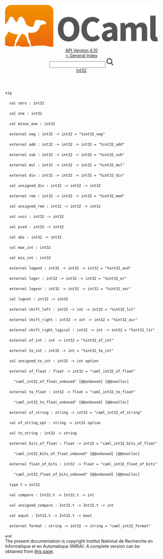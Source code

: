 <!-- ((! set title API !)) ((! set documentation !)) ((! set api !)) ((! set nobreadcrumb !)) -->
<div class="api"><header><nav class="toc brand"><a class="brand" href="https://ocaml.org/"><img src="colour-logo-gray.svg" class="svg" alt="OCaml"></a></nav><nav class="toc"><div class="toc_version"><a href="/docs" id="version-select">API Version 4.10</a></div><a href="index.html">&lt; General Index</a><div class="api_search"><input type="text" name="apisearch" id="api_search" oninput="mySearch(false);" onkeypress="this.oninput();" onclick="this.oninput();" onpaste="this.oninput();">
<img src="search_icon.svg" alt="Search" class="svg" onclick="mySearch(false)"></div>
<div id="search_results"></div><div class="toc_title"><a href="Int32.html">Int32</a></div><ul></ul></nav></header>
<code class="code"><span class="keyword">sig</span><br>
&nbsp;&nbsp;<span class="keyword">val</span>&nbsp;zero&nbsp;:&nbsp;int32<br>
&nbsp;&nbsp;<span class="keyword">val</span>&nbsp;one&nbsp;:&nbsp;int32<br>
&nbsp;&nbsp;<span class="keyword">val</span>&nbsp;minus_one&nbsp;:&nbsp;int32<br>
&nbsp;&nbsp;<span class="keyword">external</span>&nbsp;neg&nbsp;:&nbsp;int32&nbsp;<span class="keywordsign">-&gt;</span>&nbsp;int32&nbsp;=&nbsp;<span class="string">"%int32_neg"</span><br>
&nbsp;&nbsp;<span class="keyword">external</span>&nbsp;add&nbsp;:&nbsp;int32&nbsp;<span class="keywordsign">-&gt;</span>&nbsp;int32&nbsp;<span class="keywordsign">-&gt;</span>&nbsp;int32&nbsp;=&nbsp;<span class="string">"%int32_add"</span><br>
&nbsp;&nbsp;<span class="keyword">external</span>&nbsp;sub&nbsp;:&nbsp;int32&nbsp;<span class="keywordsign">-&gt;</span>&nbsp;int32&nbsp;<span class="keywordsign">-&gt;</span>&nbsp;int32&nbsp;=&nbsp;<span class="string">"%int32_sub"</span><br>
&nbsp;&nbsp;<span class="keyword">external</span>&nbsp;mul&nbsp;:&nbsp;int32&nbsp;<span class="keywordsign">-&gt;</span>&nbsp;int32&nbsp;<span class="keywordsign">-&gt;</span>&nbsp;int32&nbsp;=&nbsp;<span class="string">"%int32_mul"</span><br>
&nbsp;&nbsp;<span class="keyword">external</span>&nbsp;div&nbsp;:&nbsp;int32&nbsp;<span class="keywordsign">-&gt;</span>&nbsp;int32&nbsp;<span class="keywordsign">-&gt;</span>&nbsp;int32&nbsp;=&nbsp;<span class="string">"%int32_div"</span><br>
&nbsp;&nbsp;<span class="keyword">val</span>&nbsp;unsigned_div&nbsp;:&nbsp;int32&nbsp;<span class="keywordsign">-&gt;</span>&nbsp;int32&nbsp;<span class="keywordsign">-&gt;</span>&nbsp;int32<br>
&nbsp;&nbsp;<span class="keyword">external</span>&nbsp;rem&nbsp;:&nbsp;int32&nbsp;<span class="keywordsign">-&gt;</span>&nbsp;int32&nbsp;<span class="keywordsign">-&gt;</span>&nbsp;int32&nbsp;=&nbsp;<span class="string">"%int32_mod"</span><br>
&nbsp;&nbsp;<span class="keyword">val</span>&nbsp;unsigned_rem&nbsp;:&nbsp;int32&nbsp;<span class="keywordsign">-&gt;</span>&nbsp;int32&nbsp;<span class="keywordsign">-&gt;</span>&nbsp;int32<br>
&nbsp;&nbsp;<span class="keyword">val</span>&nbsp;succ&nbsp;:&nbsp;int32&nbsp;<span class="keywordsign">-&gt;</span>&nbsp;int32<br>
&nbsp;&nbsp;<span class="keyword">val</span>&nbsp;pred&nbsp;:&nbsp;int32&nbsp;<span class="keywordsign">-&gt;</span>&nbsp;int32<br>
&nbsp;&nbsp;<span class="keyword">val</span>&nbsp;abs&nbsp;:&nbsp;int32&nbsp;<span class="keywordsign">-&gt;</span>&nbsp;int32<br>
&nbsp;&nbsp;<span class="keyword">val</span>&nbsp;max_int&nbsp;:&nbsp;int32<br>
&nbsp;&nbsp;<span class="keyword">val</span>&nbsp;min_int&nbsp;:&nbsp;int32<br>
&nbsp;&nbsp;<span class="keyword">external</span>&nbsp;logand&nbsp;:&nbsp;int32&nbsp;<span class="keywordsign">-&gt;</span>&nbsp;int32&nbsp;<span class="keywordsign">-&gt;</span>&nbsp;int32&nbsp;=&nbsp;<span class="string">"%int32_and"</span><br>
&nbsp;&nbsp;<span class="keyword">external</span>&nbsp;logor&nbsp;:&nbsp;int32&nbsp;<span class="keywordsign">-&gt;</span>&nbsp;int32&nbsp;<span class="keywordsign">-&gt;</span>&nbsp;int32&nbsp;=&nbsp;<span class="string">"%int32_or"</span><br>
&nbsp;&nbsp;<span class="keyword">external</span>&nbsp;logxor&nbsp;:&nbsp;int32&nbsp;<span class="keywordsign">-&gt;</span>&nbsp;int32&nbsp;<span class="keywordsign">-&gt;</span>&nbsp;int32&nbsp;=&nbsp;<span class="string">"%int32_xor"</span><br>
&nbsp;&nbsp;<span class="keyword">val</span>&nbsp;lognot&nbsp;:&nbsp;int32&nbsp;<span class="keywordsign">-&gt;</span>&nbsp;int32<br>
&nbsp;&nbsp;<span class="keyword">external</span>&nbsp;shift_left&nbsp;:&nbsp;int32&nbsp;<span class="keywordsign">-&gt;</span>&nbsp;int&nbsp;<span class="keywordsign">-&gt;</span>&nbsp;int32&nbsp;=&nbsp;<span class="string">"%int32_lsl"</span><br>
&nbsp;&nbsp;<span class="keyword">external</span>&nbsp;shift_right&nbsp;:&nbsp;int32&nbsp;<span class="keywordsign">-&gt;</span>&nbsp;int&nbsp;<span class="keywordsign">-&gt;</span>&nbsp;int32&nbsp;=&nbsp;<span class="string">"%int32_asr"</span><br>
&nbsp;&nbsp;<span class="keyword">external</span>&nbsp;shift_right_logical&nbsp;:&nbsp;int32&nbsp;<span class="keywordsign">-&gt;</span>&nbsp;int&nbsp;<span class="keywordsign">-&gt;</span>&nbsp;int32&nbsp;=&nbsp;<span class="string">"%int32_lsr"</span><br>
&nbsp;&nbsp;<span class="keyword">external</span>&nbsp;of_int&nbsp;:&nbsp;int&nbsp;<span class="keywordsign">-&gt;</span>&nbsp;int32&nbsp;=&nbsp;<span class="string">"%int32_of_int"</span><br>
&nbsp;&nbsp;<span class="keyword">external</span>&nbsp;to_int&nbsp;:&nbsp;int32&nbsp;<span class="keywordsign">-&gt;</span>&nbsp;int&nbsp;=&nbsp;<span class="string">"%int32_to_int"</span><br>
&nbsp;&nbsp;<span class="keyword">val</span>&nbsp;unsigned_to_int&nbsp;:&nbsp;int32&nbsp;<span class="keywordsign">-&gt;</span>&nbsp;int&nbsp;option<br>
&nbsp;&nbsp;<span class="keyword">external</span>&nbsp;of_float&nbsp;:&nbsp;float&nbsp;<span class="keywordsign">-&gt;</span>&nbsp;int32&nbsp;=&nbsp;<span class="string">"caml_int32_of_float"</span><br>
&nbsp;&nbsp;&nbsp;&nbsp;<span class="string">"caml_int32_of_float_unboxed"</span>&nbsp;[@@unboxed]&nbsp;[@@noalloc]<br>
&nbsp;&nbsp;<span class="keyword">external</span>&nbsp;to_float&nbsp;:&nbsp;int32&nbsp;<span class="keywordsign">-&gt;</span>&nbsp;float&nbsp;=&nbsp;<span class="string">"caml_int32_to_float"</span><br>
&nbsp;&nbsp;&nbsp;&nbsp;<span class="string">"caml_int32_to_float_unboxed"</span>&nbsp;[@@unboxed]&nbsp;[@@noalloc]<br>
&nbsp;&nbsp;<span class="keyword">external</span>&nbsp;of_string&nbsp;:&nbsp;string&nbsp;<span class="keywordsign">-&gt;</span>&nbsp;int32&nbsp;=&nbsp;<span class="string">"caml_int32_of_string"</span><br>
&nbsp;&nbsp;<span class="keyword">val</span>&nbsp;of_string_opt&nbsp;:&nbsp;string&nbsp;<span class="keywordsign">-&gt;</span>&nbsp;int32&nbsp;option<br>
&nbsp;&nbsp;<span class="keyword">val</span>&nbsp;to_string&nbsp;:&nbsp;int32&nbsp;<span class="keywordsign">-&gt;</span>&nbsp;string<br>
&nbsp;&nbsp;<span class="keyword">external</span>&nbsp;bits_of_float&nbsp;:&nbsp;float&nbsp;<span class="keywordsign">-&gt;</span>&nbsp;int32&nbsp;=&nbsp;<span class="string">"caml_int32_bits_of_float"</span><br>
&nbsp;&nbsp;&nbsp;&nbsp;<span class="string">"caml_int32_bits_of_float_unboxed"</span>&nbsp;[@@unboxed]&nbsp;[@@noalloc]<br>
&nbsp;&nbsp;<span class="keyword">external</span>&nbsp;float_of_bits&nbsp;:&nbsp;int32&nbsp;<span class="keywordsign">-&gt;</span>&nbsp;float&nbsp;=&nbsp;<span class="string">"caml_int32_float_of_bits"</span><br>
&nbsp;&nbsp;&nbsp;&nbsp;<span class="string">"caml_int32_float_of_bits_unboxed"</span>&nbsp;[@@unboxed]&nbsp;[@@noalloc]<br>
&nbsp;&nbsp;<span class="keyword">type</span>&nbsp;t&nbsp;=&nbsp;int32<br>
&nbsp;&nbsp;<span class="keyword">val</span>&nbsp;compare&nbsp;:&nbsp;<span class="constructor">Int32</span>.t&nbsp;<span class="keywordsign">-&gt;</span>&nbsp;<span class="constructor">Int32</span>.t&nbsp;<span class="keywordsign">-&gt;</span>&nbsp;int<br>
&nbsp;&nbsp;<span class="keyword">val</span>&nbsp;unsigned_compare&nbsp;:&nbsp;<span class="constructor">Int32</span>.t&nbsp;<span class="keywordsign">-&gt;</span>&nbsp;<span class="constructor">Int32</span>.t&nbsp;<span class="keywordsign">-&gt;</span>&nbsp;int<br>
&nbsp;&nbsp;<span class="keyword">val</span>&nbsp;equal&nbsp;:&nbsp;<span class="constructor">Int32</span>.t&nbsp;<span class="keywordsign">-&gt;</span>&nbsp;<span class="constructor">Int32</span>.t&nbsp;<span class="keywordsign">-&gt;</span>&nbsp;bool<br>
&nbsp;&nbsp;<span class="keyword">external</span>&nbsp;format&nbsp;:&nbsp;string&nbsp;<span class="keywordsign">-&gt;</span>&nbsp;int32&nbsp;<span class="keywordsign">-&gt;</span>&nbsp;string&nbsp;=&nbsp;<span class="string">"caml_int32_format"</span><br>
<span class="keyword">end</span></code>
<div class="copyright">The present documentation is copyright Institut National de Recherche en Informatique et en Automatique (INRIA). A complete version can be obtained from <a href="http://caml.inria.fr/pub/docs/manual-ocaml/">this page</a>.</div></div>